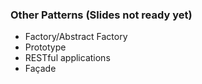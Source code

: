 ### Other Patterns (Slides not ready yet)

- Factory/Abstract Factory
- Prototype
- RESTful applications
- Façade

